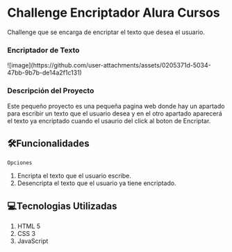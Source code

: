 # Challenge Encriptador Alura Cursos
Challenge que se encarga de encriptar el texto que desea el usuario. 
 
 <h3> Encriptador de Texto </h3>
![image](https://github.com/user-attachments/assets/0205371d-5034-47bb-9b7b-de14a2f1c131)

<h3>Descripción del Proyecto</h3>
Este pequeño proyecto es una pequeña pagina web donde hay un apartado para escribir un texto que el usuario desea y en el otro apartado aparecerá el texto ya encriptado cuando el usaurio del click al boton de Encriptar. 

## :hammer_and_wrench:Funcionalidades

`Opciones`
1. Encripta el texto que el usuario escribe.
2. Desencripta el texto que el usuario ya tiene encriptado.

## :computer:Tecnologias Utilizadas
1. HTML 5
2. CSS 3
3. JavaScript
